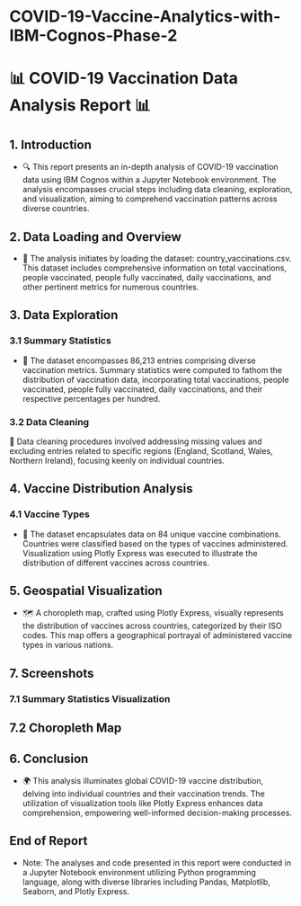 # COVID-19-Vaccine-Analytics-with-IBM-Cognos-Phase-2
# 📊 COVID-19 Vaccination Data Analysis Report 📊

## 1. Introduction
- 🔍 This report presents an in-depth analysis of COVID-19 vaccination data using IBM Cognos within a Jupyter Notebook environment. The analysis encompasses crucial steps including data cleaning, exploration, and visualization, aiming to comprehend vaccination patterns across diverse countries.

## 2. Data Loading and Overview
- 📂 The analysis initiates by loading the dataset: country_vaccinations.csv. This dataset includes comprehensive information on total vaccinations, people vaccinated, people fully vaccinated, daily vaccinations, and other pertinent metrics for numerous countries.

## 3. Data Exploration
### 3.1 Summary Statistics
- 🔢 The dataset encompasses 86,213 entries comprising diverse vaccination metrics. Summary statistics were computed to fathom the distribution of vaccination data, incorporating total vaccinations, people vaccinated, people fully vaccinated, daily vaccinations, and their respective percentages per hundred.

### 3.2 Data Cleaning
🧹 Data cleaning procedures involved addressing missing values and excluding entries related to specific regions (England, Scotland, Wales, Northern Ireland), focusing keenly on individual countries.

## 4. Vaccine Distribution Analysis
### 4.1 Vaccine Types
- 💉 The dataset encapsulates data on 84 unique vaccine combinations. Countries were classified based on the types of vaccines administered. Visualization using Plotly Express was executed to illustrate the distribution of different vaccines across countries.

## 5. Geospatial Visualization
- 🗺️ A choropleth map, crafted using Plotly Express, visually represents the distribution of vaccines across countries, categorized by their ISO codes. This map offers a geographical portrayal of administered vaccine types in various nations.

## 7. Screenshots
### 7.1 Summary Statistics Visualization


## 7.2 Choropleth Map



##  6. Conclusion
- 🌍 This analysis illuminates global COVID-19 vaccine distribution, delving into individual countries and their vaccination trends. The utilization of visualization tools like Plotly Express enhances data comprehension, empowering well-informed decision-making processes.

## End of Report

- Note: The analyses and code presented in this report were conducted in a Jupyter Notebook environment utilizing Python programming language, along with diverse libraries including Pandas, Matplotlib, Seaborn, and Plotly Express.
